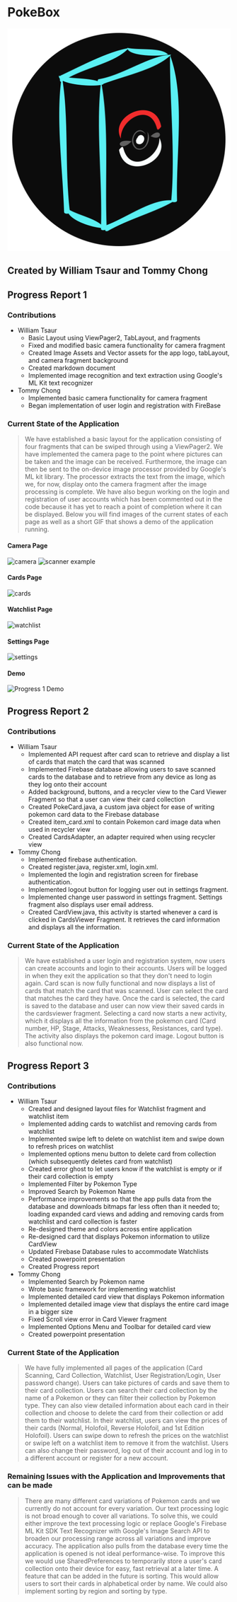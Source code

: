 # PokeBox
![PokeBox App Icon](https://github.com/WTsaur/PokeBox/blob/master/github-Assets/PokeBox-icon-app.png)
## Created by William Tsaur and Tommy Chong
## Progress Report 1
### Contributions
- William Tsaur
    - Basic Layout using ViewPager2, TabLayout, and fragments
    - Fixed and modified basic camera functionality for camera fragment
    - Created Image Assets and Vector assets for the app logo, tabLayout, and camera fragment background
    - Created markdown document
    - Implemented image recognition and text extraction using Google's ML Kit text recognizer
- Tommy Chong
    - Implemented basic camera functionality for camera fragment
    - Began implementation of user login and registration with FireBase
### Current State of the Application
> We have established a basic layout for the application consisting of four fragments that can be swiped through using a ViewPager2.
> We have implemented the camera page to the point where pictures can be taken and the image can be received. Furthermore, the image
> can then be sent to the on-device image processor provided by Google's ML kit library. The processor extracts the text from the
> image, which we, for now, display onto the camera fragment after the image processing is complete. We have also begun working on
> the login and registration of user accounts which has been commented out in the code because it has yet to reach a point of
> completion where it can be displayed. Below you will find images of the current states of each page as well as a short GIF
> that shows a demo of the application running.
#### Camera Page
![camera](https://github.com/WTsaur/PokeBox/blob/master/github-Assets/pokebox-camera.jpg)
![scanner example](https://github.com/WTsaur/PokeBox/blob/master/github-Assets/pokebox-scanner-example.jpg)
#### Cards Page
![cards](https://github.com/WTsaur/PokeBox/blob/master/github-Assets/pokebox-cards.jpg)
#### Watchlist Page
![watchlist](https://github.com/WTsaur/PokeBox/blob/master/github-Assets/pokebox-watchlist.jpg)
#### Settings Page
![settings](https://github.com/WTsaur/PokeBox/blob/master/github-Assets/pokebox-settings.jpg)
#### Demo
![Progress 1 Demo](https://github.com/WTsaur/PokeBox/blob/master/github-Assets/app_demo_progress1.gif)

## Progress Report 2
### Contributions
- William Tsaur
  - Implemented API request after card scan to retrieve and display a list of cards that match the card that was scanned
  - Implemented Firebase database allowing users to save scanned cards to the database and to retrieve from any device as long as they log onto their account
  - Added background, buttons, and a recycler view to the Card Viewer Fragment so that a user can view their card collection
  - Created PokeCard.java, a custom java object for ease of writing pokemon card data to the Firebase database
  - Created item_card.xml to contain Pokemon card image data when used in recycler view
  - Created CardsAdapter, an adapter required when using recycler view
- Tommy Chong
  - Implemented firebase authentication.
  - Created register.java, register.xml, login.xml.
  - Implemented the login and registration screen for firebase authentication.
  - Implemented logout button for logging user out in settings fragment.
  - Implemented change user password in settings fragment. Settings fragment also displays user email address.
  - Created CardView.java, this activity is started whenever a card is clicked in CardsViewer Fragment. It retrieves the card information and displays all the information.
### Current State of the Application
> We have established a user login and registration system, now users can create accounts and login to their accounts. Users will be logged in when they exit the application so 
> that they don't need to login again. Card scan is now fully functional and now displays a list of cards that match the card that was scanned. User can select the card that
> matches the card they have. Once the card is selected, the card is saved to the database and user can now view their saved cards in the cardsviewer fragment. Selecting a card 
> now starts a new activity, which it displays all the information from the pokemon card (Card number, HP, Stage, Attacks, Weaknessess, Resistances, card type). The activity
> also displays the pokemon card image. Logout button is also functional now.

## Progress Report 3
### Contributions
- William Tsaur
    - Created and designed layout files for Watchlist fragment and watchlist item
    - Implemented adding cards to watchlist and removing cards from watchlist
    - Implemented swipe left to delete on watchlist item and swipe down to refresh prices on watchlist
    - Implemented options menu button to delete card from collection (which subsequently deletes card from watchlist)
    - Created error ghost to let users know if the watchlist is empty or if their card collection is empty
    - Implemented Filter by Pokemon Type
    - Improved Search by Pokemon Name
    - Performance improvements so that the app pulls data from the database and downloads bitmaps far less often than it needed to; loading expanded card views and adding and removing cards from watchlist and card collection is faster
    - Re-designed theme and colors across entire application
    - Re-designed card that displays Pokemon information to utilize CardView
    - Updated Firebase Database rules to accommodate Watchlists
    - Created powerpoint presentation
    - Created Progress report
- Tommy Chong
    - Implemented Search by Pokemon name
    - Wrote basic framework for implementing watchlist
    - Implemented detailed card view that displays Pokemon information
    - Implemented detailed image view that displays the entire card image in a bigger size
    - Fixed Scroll view error in Card Viewer fragment
    - Implemented Options Menu and Toolbar for detailed card view
    - Created powerpoint presentation
### Current State of the Application
> We have fully implemented all pages of the application (Card Scanning, Card Collection, Watchlist, User Registration/Login, User password change). Users can take pictures of cards and save them to their card collection. Users can search their card collection by the name of a Pokemon or they can filter their collection by Pokemon type. They can also view detailed information about each card in their collection and choose to delete the card from their collection or add them to their watchlist. In their watchlist, users can view the prices of their cards (Normal, Holofoil, Reverse Holofoil, and 1st Edition Holofoil). Users can swipe down to refresh the prices on the watchlist or swipe left on a watchlist item to remove it from the watchlist. Users can also change their password, log out of their account and log in to a different account or register for a new account.
### Remaining Issues with the Application and Improvements that can be made
> There are many different card variations of Pokemon cards and we currently do not account for every variation. Our text processing logic is not broad enough to cover all variations. To solve this, we could either improve the text processing logic or replace Google's Firebase ML Kit SDK Text Recognizer with Google's Image Search API to broaden our processing range across all variations and improve accuracy. The application also pulls from the database every time the application is opened is not ideal performance-wise. To improve this we would use SharedPreferences to temporarily store a user's card collection onto their device for easy, fast retrieval at a later time.
> A feature that can be added in the future is sorting. This would allow users to sort their cards in alphabetical order by name. We could also implement sorting by region and sorting by type.
